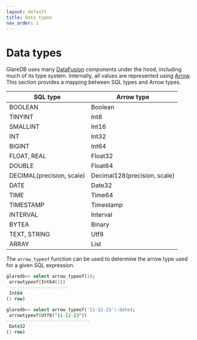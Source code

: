 ```yaml
---
layout: default
title: Data types
nav_order: 1
---
```


# Data types

GlareDB uses many [DataFusion] components under the hood, including much of its type
system. Internally, all values are represented using [Arrow]. This section
provides a mapping between SQL types and Arrow types.

| SQL type                  | Arrow type                   |
| ------------------------- | ---------------------------- |
| BOOLEAN                   | Boolean                      |
| TINYINT                   | Int8                         |
| SMALLINT                  | Int16                        |
| INT                       | Int32                        |
| BIGINT                    | Int64                        |
| FLOAT, REAL               | Float32                      |
| DOUBLE                    | Float64                      |
| DECIMAL(precision, scale) | Decimal128(precision, scale) |
| DATE                      | Date32                       |
| TIME                      | Time64                       |
| TIMESTAMP                 | Timestamp                    |
| INTERVAL                  | Interval                     |
| BYTEA                     | Binary                       |
| TEXT, STRING              | Utf8                         |
| ARRAY                     | List                         |

The `arrow_typeof` function can be used to determine the arrow type used for a
given SQL expression.

```sql
glaredb=> select arrow_typeof(1);
 arrowtypeof(Int64(1))
-----------------------
 Int64
(1 row)

glaredb=> select arrow_typeof('11-12-23'::date);
 arrowtypeof(Utf8("11-12-23"))
-------------------------------
 Date32
(1 row)
```

[DataFusion]: https://arrow.apache.org/datafusion/user-guide/introduction.html
[Arrow]: https://docs.rs/crate/arrow/latest
